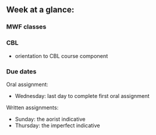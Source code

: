 

## Week at a glance: 

### MWF classes


### CBL

- orientation to CBL course component


### Due dates


Oral assignment:

- Wednesday: last day to complete first oral assignment


Written assignments:

- Sunday: the aorist indicative
- Thursday: the imperfect indicative

